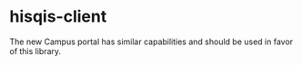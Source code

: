 # hisqis-client

The new Campus portal has similar capabilities and should be used in favor of this library.
